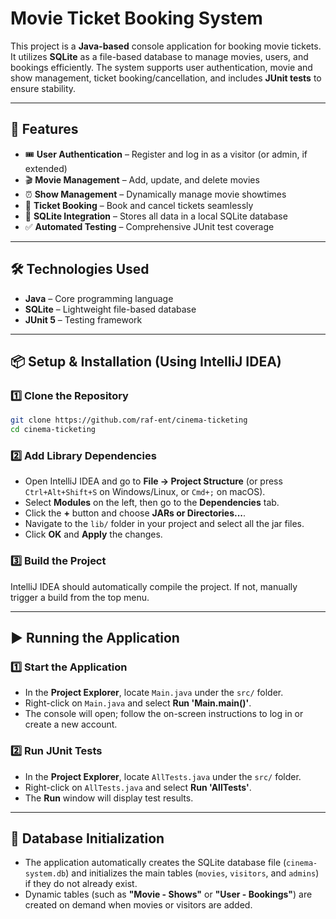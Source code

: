 # **Movie Ticket Booking System**

This project is a **Java-based** console application for booking movie tickets. It utilizes **SQLite** as a file-based database to manage movies, users, and bookings efficiently. The system supports user authentication, movie and show management, ticket booking/cancellation, and includes **JUnit tests** to ensure stability.

---

## **🚀 Features**
- 🎟 **User Authentication** – Register and log in as a visitor (or admin, if extended)
- 🎬 **Movie Management** – Add, update, and delete movies
- ⏰ **Show Management** – Dynamically manage movie showtimes
- 🍿 **Ticket Booking** – Book and cancel tickets seamlessly
- 💾 **SQLite Integration** – Stores all data in a local SQLite database
- ✅ **Automated Testing** – Comprehensive JUnit test coverage

---

## **🛠 Technologies Used**
- **Java** – Core programming language
- **SQLite** – Lightweight file-based database
- **JUnit 5** – Testing framework

---

## **📦 Setup & Installation (Using IntelliJ IDEA)**

### **1️⃣ Clone the Repository**
```sh
git clone https://github.com/raf-ent/cinema-ticketing
cd cinema-ticketing
```

### **2️⃣ Add Library Dependencies**
- Open IntelliJ IDEA and go to **File → Project Structure** (or press `Ctrl+Alt+Shift+S` on Windows/Linux, or `Cmd+;` on macOS).
- Select **Modules** on the left, then go to the **Dependencies** tab.
- Click the **+** button and choose **JARs or Directories...**.
- Navigate to the `lib/` folder in your project and select all the jar files.
- Click **OK** and **Apply** the changes.

### **3️⃣ Build the Project**
IntelliJ IDEA should automatically compile the project. If not, manually trigger a build from the top menu.


---

## **▶ Running the Application**
### **1️⃣ Start the Application**
- In the **Project Explorer**, locate `Main.java` under the `src/` folder.
- Right-click on `Main.java` and select **Run 'Main.main()'**.
- The console will open; follow the on-screen instructions to log in or create a new account.

### **2️⃣ Run JUnit Tests**
- In the **Project Explorer**, locate `AllTests.java` under the `src/` folder.
- Right-click on `AllTests.java` and select **Run 'AllTests'**.
- The **Run** window will display test results.

---

## **💾 Database Initialization**
- The application automatically creates the SQLite database file (`cinema-system.db`) and initializes the main tables (`movies`, `visitors`, and `admins`) if they do not already exist.
- Dynamic tables (such as **"Movie <ID> - Shows"** or **"User <ID> - Bookings"**) are created on demand when movies or visitors are added.

